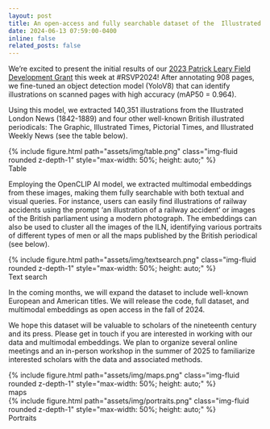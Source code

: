 ```yaml
---
layout: post
title: An open-access and fully searchable dataset of the  Illustrated London News (1842-1889)
date: 2024-06-13 07:59:00-0400
inline: false
related_posts: false
---
```


We’re excited to present the initial results of our <a href="https://tpsmi.github.io/news/announcement_3/">2023 Patrick Leary Field Development Grant</a> this week at #RSVP2024! After annotating 908 pages, we fine-tuned an object detection model (YoloV8) that can identify illustrations on scanned pages with high accuracy (mAP50 = 0.964).

Using this model, we extracted 140,351 illustrations from the Illustrated London News (1842-1889) and four other well-known British illustrated periodicals: The Graphic, Illustrated Times, Pictorial Times, and Illustrated Weekly News (see the table below).

<div class="container text-center"> <!-- Center the content -->
    <div class="row mt-3">
        <div class="col-sm mt-3 mt-md-0">
            <div class="d-flex justify-content-center"> <!-- Center the image -->
                {% include figure.html path="assets/img/table.png" class="img-fluid rounded z-depth-1" style="max-width: 50%; height: auto;" %}
            </div>
        </div>
    </div>
    <div class="caption mt-3">
       Table
    </div>
</div>

Employing the OpenCLIP AI model, we extracted multimodal embeddings from these images, making them fully searchable with both textual and visual queries. For instance, users can easily find illustrations of railway accidents using the prompt ‘an illustration of a railway accident’ or images of the British parliament using a modern photograph. The embeddings can also be used to cluster all the images of the ILN, identifying various portraits of different types of men or all the maps published by the British periodical (see below).

<div class="container text-center"> <!-- Center the content -->
    <div class="row mt-3">
        <div class="col-sm mt-3 mt-md-0">
            <div class="d-flex justify-content-center"> <!-- Center the image -->
                {% include figure.html path="assets/img/textsearch.png" class="img-fluid rounded z-depth-1" style="max-width: 50%; height: auto;" %}
            </div>
        </div>
    </div>
    <div class="caption mt-3">
       Text search
    </div>
</div>

In the coming months, we will expand the dataset to include well-known European and American titles. We will release the code, full dataset, and multimodal embeddings as open access in the fall of 2024.

We hope this dataset will be valuable to scholars of the nineteenth century and its press. Please get in touch if you are interested in working with our data and multimodal embeddings. We plan to organize several online meetings and an in-person workshop in the summer of 2025 to familiarize interested scholars with the data and associated methods.

<div class="container text-center"> <!-- Center the content -->
    <div class="row mt-3">
        <div class="col-sm mt-3 mt-md-0">
            <div class="d-flex justify-content-center"> <!-- Center the image -->
                {% include figure.html path="assets/img/maps.png" class="img-fluid rounded z-depth-1" style="max-width: 50%; height: auto;" %}
            </div>
        </div>
    </div>
    <div class="caption mt-3">
       maps
    </div>
</div>

<div class="container text-center"> <!-- Center the content -->
    <div class="row mt-3">
        <div class="col-sm mt-3 mt-md-0">
            <div class="d-flex justify-content-center"> <!-- Center the image -->
                {% include figure.html path="assets/img/portraits.png" class="img-fluid rounded z-depth-1" style="max-width: 50%; height: auto;" %}
            </div>
        </div>
    </div>
    <div class="caption mt-3">
       Portraits
    </div>
</div>
